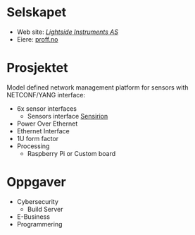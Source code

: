 # Selskapet

* Web site: *[Lightside Instruments AS](https://lightside-instruments.com)*
* Eiere: [proff.no](https://www.proff.no/aksjon%C3%A6rer/bedrift/lightside-instruments-as/823008252)

# Prosjektet

Model defined network management platform for sensors with NETCONF/YANG interface:
- 6x sensor interfaces
    - Sensors interface [Sensirion](https://sensirion.com/products/sensor-evaluation)
- Power Over Ethernet
- Ethernet Interface
- 1U form factor
- Processing
    - Raspberry Pi or Custom board

# Oppgaver

- Cybersecurity
    - Build Server
- E-Business
- Programmering
